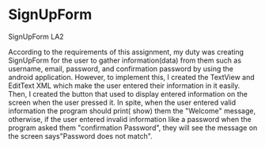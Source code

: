 # SignUpForm
SignUpForm LA2


According to the requirements of this assignment, my duty was creating SignUpForm for the user to gather information(data) from them such as username, email, password, and confirmation password by using the android application. However, to implement this, I created the TextView and EditText XML  which make the user entered their information in it easily. Then, I created the button that used to display entered information on the screen when the user pressed it. In spite, when the user entered valid information the program should print( show) them the "Welcome" message, otherwise, if the user entered invalid information like a password when the program asked them "confirmation Password", they will see the message on the screen says"Password does not match". 
